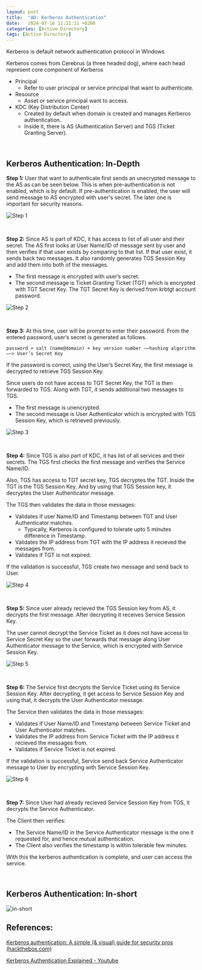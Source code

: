 ```yaml
---
layout:	post
title:  "AD: Kerberos Authentication"
date:   2024-07-16 11:11:11 +0200
categories: [Active Directory]
tags: [Active Directory]
---
```


Kerberos is default network authentication protocol in Windows

Kerberos comes from Cerebrus (a three headed dog), where each head represent core component of Kerberos

- Principal
    - Refer to user principal or service principal that want to authenticate.
- Resource
    - Asset or service principal want to access.
- KDC (Key Distribution Center)
    - Created by default when domain is created and manages Kerberos authentication.
    - Inside it, there is AS (Authentication Server) and TGS (Ticket Granting Server).

<br>

## Kerberos Authentication: In-Depth

**Step 1:** User that want to authenticate first sends an unecrypted message to the AS as can be seen below. This is when pre-authentication is not enabled, which is by default. If pre-authentication is enabled, the user will send message to AS encrypted with user's secret. The later one is important for security reasons.

![Step 1](/images/2024-07-16-AD_Kerberos_Authentication/1.png)

<br>

**Step 2:** Since AS is part of KDC, it has access to list of all user and their secret. The AS first looks at User Name/ID of message sent by user and then verifies if that user exists by comparing to that list. If that user exist, it sends back two messages. It also randomly generates TGS Session Key and add them into both of the messages.

- The first message is encrypted with user’s secret.
- The second message is Ticket Granting Ticket (TGT) which is encrypted with TGT Secret Key. The TGT Secret Key is derived from krbtgt account password.

![Step 2](/images/2024-07-16-AD_Kerberos_Authentication/2.png)

<br>

**Step 3:** At this time, user will be prompt to enter their password. From the entered password, user’s secret is generated as follows.

    password + salt (name@domain) + key version number ——hashing algorithm——> User’s Secret Key 

If the password is correct, using the User’s Secret Key, the first message is decrypted to retrieve TGS Session Key.

Since users do not have access to TGT Secret Key, the TGT is then forwarded to TGS. Along with TGT, it sends additional two messages to TGS.

- The first message is unencrypted.
- The second message is User Authenticator which is encrypted with TGS Session Key, which is retrieved previously.

![Step 3](/images/2024-07-16-AD_Kerberos_Authentication/3.png)

<br>

**Step 4:** Since TGS is also part of KDC, it has list of all services and their secrets. The TGS first checks the first message and verifies the Service Name/ID. 

Also, TGS has access to TGT secret key, TGS decryptes the TGT. Inside the TGT is the TGS Session Key. And by using that TGS Session key, it decryptes the User Authenticator message. 

The TGS then validates the data in those messages:

- Validates if user Name/ID and Timestamp between TGT and User Authenticator matches.
    - Typically, Kerberos is configured to tolerate upto 5 minutes difference in Timestamp.
- Validates the IP address from TGT with the IP address it recieved the messages from.
- Validates if TGT is not expired.

If the validation is successful, TGS create two message and send back to User.

![Step 4](/images/2024-07-16-AD_Kerberos_Authentication/4.png)

<br>

**Step 5:** Since user already recieved the TGS Session key from AS, it decrypts the first message. After decrypting it receives Service Session Key.

The user cannot decrypt the Service Ticket as it does not have access to Service Secret Key so the user forwards that message along User Authenticator message to the Service, which is encrypted with Service Session Key.

![Step 5](/images/2024-07-16-AD_Kerberos_Authentication/5.png)

<br>

**Step 6:** The Service first decrypts the Service Ticket using its Service Session Key. After decrypting, it get access to Service Session Key and using that, it decrypts the User Authenticator message.

The Service then validates the data in those messages:

- Validates if User Name/ID and Timestamp between Service Ticket and User Authenticator matches.
- Validates the IP address from Service Ticket with the IP address it recieved the messages from.
- Validates if Service Ticket is not expired.

If the validation is successful, Service send back Service Authenticator message to User by encrypting with Service Session Key.

![Step 6](/images/2024-07-16-AD_Kerberos_Authentication/6.png)

<br>

**Step 7:** Since User had already recieved Service Session Key from TGS, it decrypts the Service Authenticator.

The Client then verifies: 

- The Service Name/ID in the Service Authenticator message is the one it requested for, and hence mutual authentication.
- The Client also verifies the timestamp is within tolerable few minutes.

With this the kerberos authentication is complete, and user can access the service.

<br>

## Kerberos Authentication: In-short

![in-short](/images/2024-07-16-AD_Kerberos_Authentication/7.png)


## References:

[Kerberos authentication: A simple (& visual) guide for security pros (hackthebox.com)](https://www.hackthebox.com/blog/what-is-kerberos-authentication)

[Kerberos Authentication Explained - Youtube](https://www.youtube.com/watch?v=5N242XcKAsM&t=867s)
